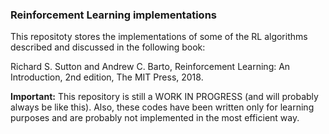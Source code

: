 ### Reinforcement Learning implementations

This repositoty stores the implementations of some of the RL algorithms described and discussed in the following book:

Richard S. Sutton and Andrew C. Barto, Reinforcement Learning: An Introduction, 2nd edition, The MIT Press, 2018.

**Important:** This repository is still a WORK IN PROGRESS (and will probably always be like this). Also, these codes have been written only for learning purposes and are probably not implemented in the most efficient way.
